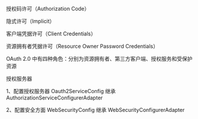 

授权码许可（Authorization Code）

隐式许可（Implicit）

客户端凭据许可（Client Credentials）

资源拥有者凭据许可（Resource Owner Password Credentials）





OAuth 2.0 中有四种角色：分别为资源拥有者、第三方客户端、授权服务和受保护资源





授权服务器

1、配置授权服务器 Oauth2ServiceConfig 继承 AuthorizationServiceConfigurerAdapter

2、配置安全方面 WebSecurityConfig 继承 WebSecurityConfigurerAdapter

 